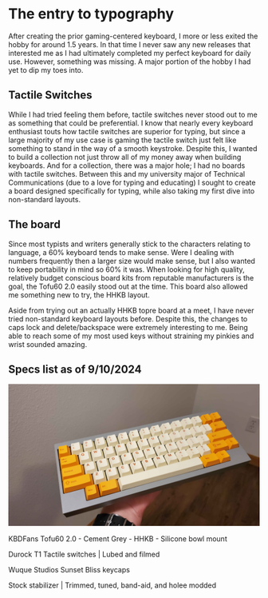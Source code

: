 # The entry to typography
After creating the prior gaming-centered keyboard, I more or less exited the hobby for around 1.5 years. In that time I never saw any new releases that interested me as I had ultimately completed my perfect keyboard for daily use. However, something was missing. A major portion of the hobby I had yet to dip my toes into.

## Tactile Switches
While I had tried feeling them before, tactile switches never stood out to me as something that could be preferential. I know that nearly every keyboard enthusiast touts how tactile switches are superior for typing, but since a large majority of my use case is gaming the tactile switch just felt like something to stand in the way of a smooth keystroke. Despite this, I wanted to build a collection not just throw all of my money away when building keyboards. And for a collection, there was a major hole; I had no boards with tactile switches. Between this and my university major of Technical Communications (due to a love for typing and educating) I sought to create a board designed specifically for typing, while also taking my first dive into non-standard layouts.

## The board
Since most typists and writers generally stick to the characters relating to language, a 60% keyboard tends to make sense. Were I dealing with numbers frequently then a larger size would make sense, but I also wanted to keep portability in mind so 60% it was. When looking for high quality, relatively budget conscious board kits from reputable manufacturers is the goal, the Tofu60 2.0 easily stood out at the time. This board also allowed me something new to try, the HHKB layout.

Aside from trying out an actually HHKB topre board at a meet, I have never tried non-standard keyboard layouts before. Despite this, the changes to caps lock and delete/backspace were extremely interesting to me. Being able to reach some of my most used keys without straining my pinkies and wrist sounded amazing.

## Specs list as of 9/10/2024
![alt text](../images/Typing.jpg)

KBDFans Tofu60 2.0 - Cement Grey - HHKB - Silicone bowl mount

Durock T1 Tactile switches | Lubed and filmed

Wuque Studios Sunset Bliss keycaps

Stock stabilizer | Trimmed, tuned, band-aid, and holee modded